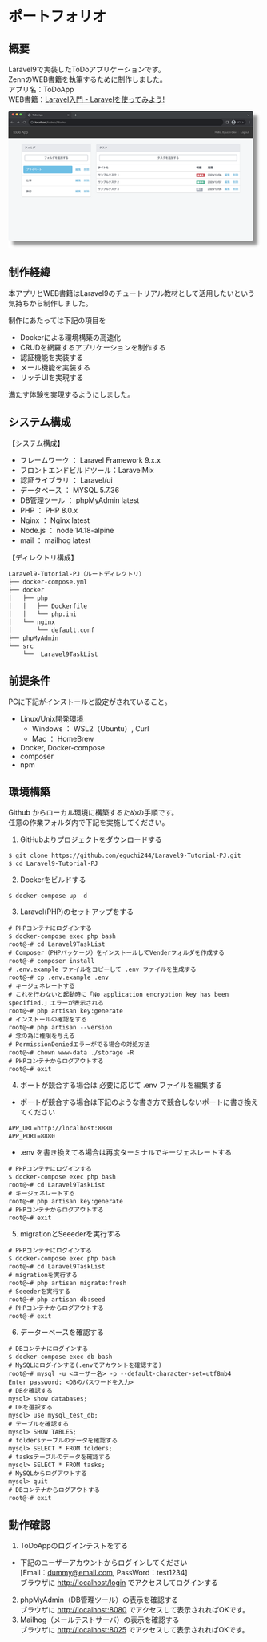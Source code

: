 # ポートフォリオ

## 概要
Laravel9で実装したToDoアプリケーションです。  
ZennのWEB書籍を執筆するために制作しました。  
アプリ名：ToDoApp   
WEB書籍：[Laravel入門 - Laravelを使ってみよう!](https://zenn.dev/eguchi244_dev/books/laravel-tutorial-books)

<img src="img/ToDoApp_IndexPage.png" width="840px">

## 制作経緯
本アプリとWEB書籍はLaravel9のチュートリアル教材として活用したいという気持ちから制作しました。 

制作にあたっては下記の項目を

* Dockerによる環境構築の高速化
* CRUDを網羅するアプリケーションを制作する
* 認証機能を実装する
* メール機能を実装する
* リッチUIを実現する

満たす体験を実現するようにしました。

## システム構成
【システム構成】
* フレームワーク ： Laravel Framework 9.x.x
* フロントエンドビルドツール：LaravelMix
* 認証ライブラリ ： Laravel/ui
* データベース ： MYSQL 5.7.36
* DB管理ツール ： phpMyAdmin latest
* PHP ： PHP 8.0.x
* Nginx ： Nginx latest
* Node.js ： node 14.18-alpine
* mail ： mailhog latest

【ディレクトリ構成】
```
Laravel9-Tutorial-PJ（ルートディレクトリ）
├── docker-compose.yml
├── docker 
│   ├── php 
│   │   ├── Dockerfile 
│   │   └── php.ini 
│   └── nginx 
│       └── default.conf 
├── phpMyAdmin
└── src 
    └──  Laravel9TaskList
```

## 前提条件
PCに下記がインストールと設定がされていること。

* Linux/Unix開発環境
   * Windows ： WSL2（Ubuntu）, Curl
   * Mac ： HomeBrew
* Docker, Docker-compose
* composer
* npm 

## 環境構築
Github からローカル環境に構築するための手順です。  
任意の作業フォルダ内で下記を実施してください。

1. GitHubよりプロジェクトをダウンロードする
```
$ git clone https://github.com/eguchi244/Laravel9-Tutorial-PJ.git
$ cd Laravel9-Tutorial-PJ
```
2. Dockerをビルドする
```
$ docker-compose up -d
```
3. Laravel(PHP)のセットアップをする
```
# PHPコンテナにログインする
$ docker-compose exec php bash
root@~# cd Laravel9TaskList
# Composer（PHPパッケージ）をインストールしてVenderフォルダを作成する
root@~# composer install
# .env.example ファイルをコピーして .env ファイルを生成する
root@~# cp .env.example .env
# キージェネレートする
# これを行わないと起動時に「No application encryption key has been specified.」エラーが表示される
root@~# php artisan key:generate
# インストールの確認をする
root@~# php artisan --version
# 念の為に権限を与える
# PermissionDeniedエラーがでる場合の対処方法
root@~# chown www-data ./storage -R
# PHPコンテナからログアウトする
root@~# exit
```
4. ポートが競合する場合は 必要に応じて .env ファイルを編集する
- ポートが競合する場合は下記のような書き方で競合しないポートに書き換えてください
```
APP_URL=http://localhost:8880
APP_PORT=8880
```
- .env を書き換えてる場合は再度ターミナルでキージェネレートする
```
# PHPコンテナにログインする
$ docker-compose exec php bash
root@~# cd Laravel9TaskList
# キージェネレートする
root@~# php artisan key:generate
# PHPコンテナからログアウトする
root@~# exit
```

5. migrationとSeeederを実行する
```
# PHPコンテナにログインする
$ docker-compose exec php bash
root@~# cd Laravel9TaskList
# migrationを実行する
root@~# php artisan migrate:fresh
# Seeederを実行する
root@~# php artisan db:seed
# PHPコンテナからログアウトする
root@~# exit
```
6. データーベースを確認する
```
# DBコンテナにログインする
$ docker-compose exec db bash
# MySQLにログインする(.envでアカウントを確認する)
root@~# mysql -u <ユーザー名> -p --default-character-set=utf8mb4
Enter password: <DBのパスワードを入力> 
# DBを確認する
mysql> show databases;
# DBを選択する
mysql> use mysql_test_db;
# テーブルを確認する
mysql> SHOW TABLES;
# foldersテーブルのデータを確認する
mysql> SELECT * FROM folders;
# tasksテーブルのデータを確認する
mysql> SELECT * FROM tasks;
# MySQLからログアウトする
mysql> quit
# DBコンテナからログアウトする
root@~# exit
```

## 動作確認
1. ToDoAppのログインテストをする
- 下記のユーザーアカウントからログインしてください  
[Email：dummy@email.com, PassWord：test1234]  
ブラウザに [http://localhost/login](http://localhost/login) でアクセスしてログインする  
2. phpMyAdmin（DB管理ツール）の表示を確認する  
ブラウザに [http://localhost:8080](http://localhost:8080) でアクセスして表示されればOKです。
3. Mailhog（メールテストサーバ）の表示を確認する   
ブラウザに [http://localhost:8025](http://localhost:8025) でアクセスして表示されればOKです。
